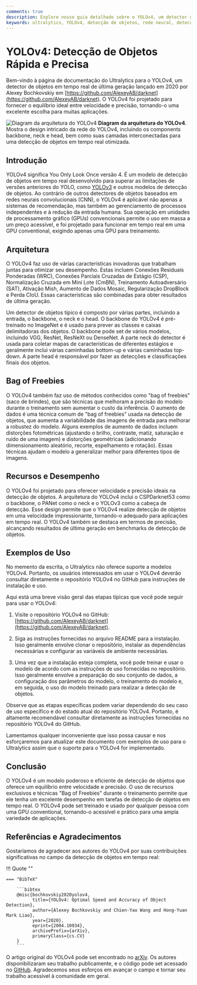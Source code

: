 ```yaml
---
comments: true
description: Explore nosso guia detalhado sobre o YOLOv4, um detector de objetos em tempo real de última geração. Entenda seus destaques arquiteturais, recursos inovadores e exemplos de aplicação.
keywords: ultralytics, YOLOv4, detecção de objetos, rede neural, detecção em tempo real, detector de objetos, aprendizado de máquina
---
```


# YOLOv4: Detecção de Objetos Rápida e Precisa

Bem-vindo à página de documentação do Ultralytics para o YOLOv4, um detector de objetos em tempo real de última geração lançado em 2020 por Alexey Bochkovskiy em [https://github.com/AlexeyAB/darknet](https://github.com/AlexeyAB/darknet). O YOLOv4 foi projetado para fornecer o equilíbrio ideal entre velocidade e precisão, tornando-o uma excelente escolha para muitas aplicações.

![Diagram da arquitetura do YOLOv4](https://user-images.githubusercontent.com/26833433/246185689-530b7fe8-737b-4bb0-b5dd-de10ef5aface.png)
**Diagram da arquitetura do YOLOv4**. Mostra o design intricado da rede do YOLOv4, incluindo os components backbone, neck e head, bem como suas camadas interconectadas para uma detecção de objetos em tempo real otimizada.

## Introdução

YOLOv4 significa You Only Look Once versão 4. É um modelo de detecção de objetos em tempo real desenvolvido para superar as limitações de versões anteriores do YOLO, como [YOLOv3](yolov3.md) e outros modelos de detecção de objetos. Ao contrário de outros detectores de objetos baseados em redes neurais convolucionais (CNN), o YOLOv4 é aplicável não apenas a sistemas de recomendação, mas também ao gerenciamento de processos independentes e à redução da entrada humana. Sua operação em unidades de processamento gráfico (GPUs) convencionais permite o uso em massa a um preço acessível, e foi projetado para funcionar em tempo real em uma GPU conventional, exigindo apenas uma GPU para treinamento.

## Arquitetura

O YOLOv4 faz uso de várias características inovadoras que trabalham juntas para otimizar seu desempenho. Estas incluem Conexões Residuais Ponderadas (WRC), Conexões Parciais Cruzadas de Estágio (CSP), Normalização Cruzada em Mini Lote (CmBN), Treinamento Autoadversário (SAT), Ativação Mish, Aumento de Dados Mosaic, Regularização DropBlock e Perda CIoU. Essas características são combinadas para obter resultados de última geração.

Um detector de objetos típico é composto por várias partes, incluindo a entrada, o backbone, o neck e o head. O backbone do YOLOv4 é pré-treinado no ImageNet e é usado para prever as classes e caixas delimitadoras dos objetos. O backbone pode set de vários modelos, incluindo VGG, ResNet, ResNeXt ou DenseNet. A parte neck do detector é usada para coletar mapas de características de diferentes estágios e geralmente inclui várias caminhadas bottom-up e várias caminhadas top-down. A parte head é responsável por fazer as detecções e classificações finais dos objetos.

## Bag of Freebies

O YOLOv4 também faz uso de métodos conhecidos como "bag of freebies" (saco de brindes), que são técnicas que melhoram a precisão do modelo durante o treinamento sem aumentar o custo da inferência. O aumento de dados é uma técnica comum de "bag of freebies" usada na detecção de objetos, que aumenta a variabilidade das imagens de entrada para melhorar a robustez do modelo. Alguns exemplos de aumento de dados incluem distorções fotométricas (ajustando o brilho, contraste, matiz, saturação e ruído de uma imagem) e distorções geométricas (adicionando dimensionamento aleatório, recorte, espelhamento e rotação). Essas técnicas ajudam o modelo a generalizar melhor para diferentes tipos de imagens.

## Recursos e Desempenho

O YOLOv4 foi projetado para oferecer velocidade e precisão ideais na detecção de objetos. A arquitetura do YOLOv4 inclui o CSPDarknet53 como o backbone, o PANet como o neck e o YOLOv3 como a cabeça de detecção. Esse design permite que o YOLOv4 realize detecção de objetos em uma velocidade impressionante, tornando-o adequado para aplicações em tempo real. O YOLOv4 também se destaca em termos de precisão, alcançando resultados de última geração em benchmarks de detecção de objetos.

## Exemplos de Uso

No memento da escrita, o Ultralytics não oferece suporte a modelos YOLOv4. Portanto, os usuários interessados em usar o YOLOv4 deverão consultar diretamente o repositório YOLOv4 no GitHub para instruções de instalação e uso.

Aqui está uma breve visão geral das etapas típicas que você pode seguir para usar o YOLOv4:

1. Visite o repositório YOLOv4 no GitHub: [https://github.com/AlexeyAB/darknet](https://github.com/AlexeyAB/darknet).

2. Siga as instruções fornecidas no arquivo README para a instalação. Isso geralmente envolve clonar o repositório, instalar as dependências necessárias e configurar as variáveis de ambiente necessárias.

3. Uma vez que a instalação esteja completa, você pode treinar e usar o modelo de acordo com as instruções de uso fornecidas no repositório. Isso geralmente envolve a preparação do seu conjunto de dados, a configuração dos parâmetros do modelo, o treinamento do modelo e, em seguida, o uso do modelo treinado para realizar a detecção de objetos.

Observe que as etapas específicas podem variar dependendo do seu caso de uso específico e do estado atual do repositório YOLOv4. Portanto, é altamente recomendável consultar diretamente as instruções fornecidas no repositório YOLOv4 do GitHub.

Lamentamos qualquer inconveniente que isso possa causar e nos esforçaremos para atualizar este documento com exemplos de uso para o Ultralytics assim que o suporte para o YOLOv4 for implementado.

## Conclusão

O YOLOv4 é um modelo poderoso e eficiente de detecção de objetos que oferece um equilíbrio entre velocidade e precisão. O uso de recursos exclusivos e técnicas "Bag of Freebies" durante o treinamento permite que ele tenha um excelente desempenho em tarefas de detecção de objetos em tempo real. O YOLOv4 pode set treinado e usado por qualquer pessoa com uma GPU conventional, tornando-o acessível e prático para uma ampla variedade de aplicações.

## Referências e Agradecimentos

Gostaríamos de agradecer aos autores do YOLOv4 por suas contribuições significativas no campo da detecção de objetos em tempo real:

!!! Quote ""

    === "BibTeX"

        ```bibtex
        @misc{bochkovskiy2020yolov4,
              title={YOLOv4: Optimal Speed and Accuracy of Object Detection},
              author={Alexey Bochkovskiy and Chien-Yao Wang and Hong-Yuan Mark Liao},
              year={2020},
              eprint={2004.10934},
              archivePrefix={arXiv},
              primaryClass={cs.CV}
        }
        ```

O artigo original do YOLOv4 pode set encontrado no [arXiv](https://arxiv.org/abs/2004.10934). Os autores disponibilizaram seu trabalho publicamente, e o código pode set acessado no [GitHub](https://github.com/AlexeyAB/darknet). Agradecemos seus esforços em avançar o campo e tornar seu trabalho acessível à comunidade em geral.
